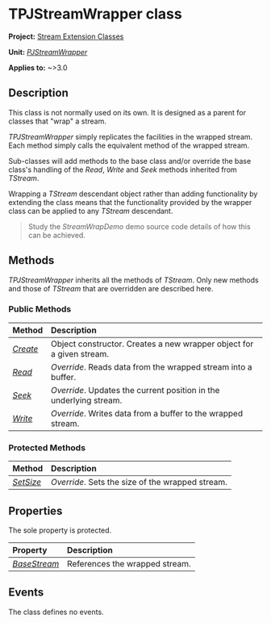 # TPJStreamWrapper class

**Project:** [Stream Extension Classes](../API.md)

**Unit:** [_PJStreamWrapper_](./PJStreamWrapper.md)

**Applies to:** ~>3.0

## Description

This class is not normally used on its own. It is designed as a parent for classes that "wrap" a stream.

_TPJStreamWrapper_ simply replicates the facilities in the wrapped stream. Each method simply calls the equivalent method of the wrapped stream.

Sub-classes will add methods to the base class and/or override the base class's handling of the _Read_, _Write_ and _Seek_ methods inherited from _TStream_.

Wrapping a _TStream_ descendant object rather than adding functionality by extending the class means that the functionality provided by the wrapper class can be applied to any _TStream_ descendant.

> Study the _StreamWrapDemo_ demo source code details of how this can be achieved.

## Methods

_TPJStreamWrapper_ inherits all the methods of _TStream_. Only new methods and those of _TStream_ that are overridden are described here.

### Public Methods

| Method | Description |
|:-------|:------------|
| [_Create_](TPJStreamWrapper-Create.md) | Object constructor. Creates a new wrapper object for a given stream. |
| [_Read_](TPJStreamWrapper-Read.md) | _Override_. Reads data from the wrapped stream into a buffer. |
| [_Seek_](TPJStreamWrapper-Seek.md) | _Override_. Updates the current position in the underlying stream. |
| [_Write_](TPJStreamWrapper-Write.md) | _Override_. Writes data from a buffer to the wrapped stream. |

### Protected Methods

| Method | Description |
|:-------|:------------|
| [_SetSize_](TPJStreamWrapper-SetSize.md) | _Override_. Sets the size of the wrapped stream. |

## Properties

The sole property is protected.

| Property | Description |
|:---------|:------------|
| [_BaseStream_](TPJStreamWrapper-BaseStream.md) | References the wrapped stream. |

## Events

The class defines no events.
